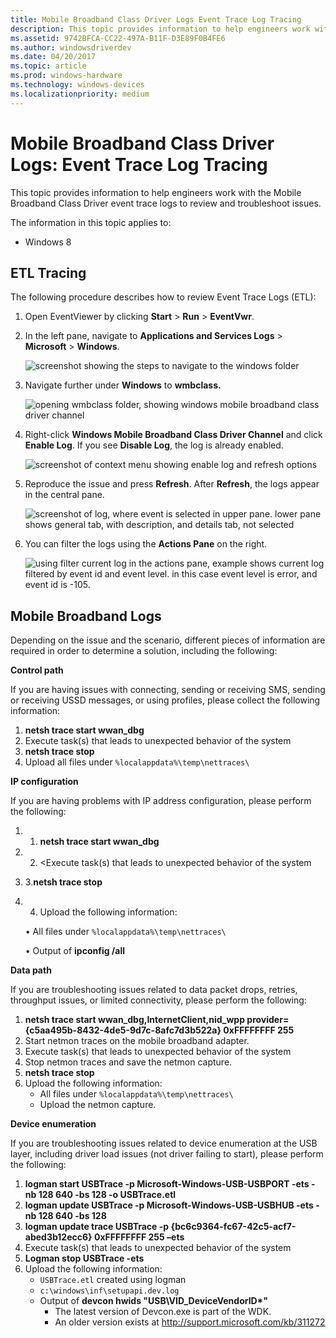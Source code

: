 ```yaml
---
title: Mobile Broadband Class Driver Logs Event Trace Log Tracing
description: This topic provides information to help engineers work with the Mobile Broadband Class Driver event trace logs to review and troubleshoot issues.
ms.assetid: 9742BFCA-CC22-497A-B11F-D3E89F0B4FE6
ms.author: windowsdriverdev
ms.date: 04/20/2017
ms.topic: article
ms.prod: windows-hardware
ms.technology: windows-devices
ms.localizationpriority: medium
---
```


# Mobile Broadband Class Driver Logs: Event Trace Log Tracing


This topic provides information to help engineers work with the Mobile Broadband Class Driver event trace logs to review and troubleshoot issues.

The information in this topic applies to:

-   Windows 8

## ETL Tracing


The following procedure describes how to review Event Trace Logs (ETL):

1.  Open EventViewer by clicking **Start** &gt; **Run** &gt; **EventVwr**.
2.  In the left pane, navigate to **Applications and Services Logs** &gt; **Microsoft** &gt; **Windows**.

    ![screenshot showing the steps to navigate to the windows folder](images/mbcdlogs1.png)

3.  Navigate further under **Windows** to **wmbclass.**

    ![opening wmbclass folder, showing windows mobile broadband class driver channel](images/mbcdlogs2.png)

4.  Right-click **Windows Mobile Broadband Class Driver Channel** and click **Enable Log**. If you see **Disable Log**, the log is already enabled.

    ![screenshot of context menu showing enable log and refresh options](images/mbcdlogs3.png)

5.  Reproduce the issue and press **Refresh**. After **Refresh**, the logs appear in the central pane.

    ![screenshot of log, where event is selected in upper pane. lower pane shows general tab, with description, and details tab, not selected](images/mbcdlogs4.png)

6.  You can filter the logs using the **Actions Pane** on the right.

    ![using filter current log in the actions pane, example shows current log filtered by event id and event level. in this case event level is error, and event id is -105.](images/mbcdlogs5.png)

## Mobile Broadband Logs


Depending on the issue and the scenario, different pieces of information are required in order to determine a solution, including the following:

**Control path**

If you are having issues with connecting, sending or receiving SMS, sending or receiving USSD messages, or using profiles, please collect the following information:

1.  **netsh trace start wwan\_dbg**
2.  Execute task(s) that leads to unexpected behavior of the system
3.  **netsh trace stop**
4.  Upload all files under `%localappdata%\temp\nettraces\`

**IP configuration**

If you are having problems with IP address configuration, please perform the following:

1.  1. **netsh trace start wwan\_dbg**
2.  2. &lt;Execute task(s) that leads to unexpected behavior of the system
3.  3.**netsh trace stop**
4.  4. Upload the following information:

    • All files under `%localappdata%\temp\nettraces\`

    • Output of **ipconfig /all**

**Data path**

If you are troubleshooting issues related to data packet drops, retries, throughput issues, or limited connectivity, please perform the following:

1.  **netsh trace start wwan\_dbg,InternetClient,nid\_wpp provider={c5aa495b-8432-4de5-9d7c-8afc7d3b522a} 0xFFFFFFFF 255**
2.  Start netmon traces on the mobile broadband adapter.
3.  Execute task(s) that leads to unexpected behavior of the system
4.  Stop netmon traces and save the netmon capture.
5.  **netsh trace stop**
6.  Upload the following information:
    -   All files under `%localappdata%\temp\nettraces\`
    -   Upload the netmon capture.

**Device enumeration**

If you are troubleshooting issues related to device enumeration at the USB layer, including driver load issues (not driver failing to start), please perform the following:

1.  **logman start USBTrace -p Microsoft-Windows-USB-USBPORT -ets -nb 128 640 -bs 128 -o USBTrace.etl**
2.  **logman update USBTrace -p Microsoft-Windows-USB-USBHUB -ets -nb 128 640 -bs 128**
3.  **logman update trace USBTrace -p {bc6c9364-fc67-42c5-acf7-abed3b12ecc6} 0xFFFFFFFF 255 –ets**
4.  Execute task(s) that leads to unexpected behavior of the system
5.  **Logman stop USBTrace -ets**
6.  Upload the following information:
    -   `USBTrace.etl` created using logman
    -   `c:\windows\inf\setupapi.dev.log`
    -   Output of **devcon hwids "USB\\VID\_DeviceVendorID\*"**
        -   The latest version of Devcon.exe is part of the WDK.
        -   An older version exists at http://support.microsoft.com/kb/311272

 

 





